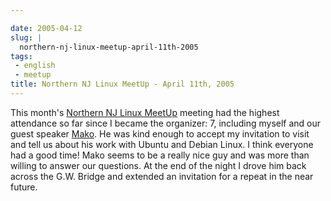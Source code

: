 ```yaml
---

date: 2005-04-12
slug: |
  northern-nj-linux-meetup-april-11th-2005
tags:
 - english
 - meetup
title: Northern NJ Linux MeetUp - April 11th, 2005
---
```


This month's [Northern NJ Linux MeetUp](http://linux.meetup.com/8/)
meeting had the highest attendance so far since I became the organizer:
7, including myself and our guest speaker
[Mako](http://mako.yukidoke.org/). He was kind enough to accept my
invitation to visit and tell us about his work with Ubuntu and Debian
Linux. I think everyone had a good time! Mako seems to be a really nice
guy and was more than willing to answer our questions. At the end of the
night I drove him back across the G.W. Bridge and extended an invitation
for a repeat in the near future.
